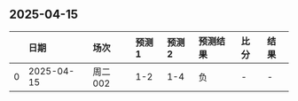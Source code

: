 

## 2025-04-15

|    | 日期         | 场次    | 预测1   | 预测2   | 预测结果   | 比分   | 结果   |
|---:|:-----------|:------|:------|:------|:-------|:-----|:-----|
|  0 | 2025-04-15 | 周二002 | 1-2   | 1-4   | 负      | -    | -    |

